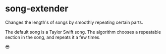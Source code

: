 # song-extender
Changes the length's of songs by smoothly repeating certain parts.

The default song is a Taylor Swift song. The algorithm chooses a repeatable section in the song, and repeats it a few times.

😎
